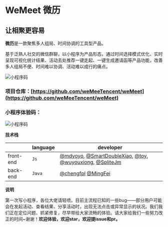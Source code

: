# WeMeet 微历

## 让相聚更容易

**微历**是一款聚焦多人组局、时间协调的工具型产品。

基于泛熟人社交的微信群聊，以小程序为产品形态，通过时间选择模式优化、实时呈现可视化统计结果、活动去处推荐一键走起、一键生成邀请函等产品功能，改善多人组局不便、时间难以协调、活动难以成行的痛点。

![小程序码](http://mat1.gtimg.com/www/js/news/wemeet5.png)


### 项目仓库：[https://github.com/weMeeTencent/weMeet](https://github.com/weMeeTencent/weMeet) 
### 小程序体验码：
![小程序码](http://mat1.gtimg.com/www/js/news/wemeet.jpg)


**技术栈**


|            | language | developer |
| ---------------- | ------------- | ------------------------------------------------------------ |
| front-end        | `Js`    | [@mdyoyo](https://github.com/mdyoyo), [@SmartDoubleXiao](https://github.com/SmartDoubleXiao), [@toy](https://github.com/ty2145621), [@wuyouxiong](https://github.com/wuyouxiong), [@SpliteJm](https://github.com/splitJm)|
| back-end     | `Java`       |[@chengfpl](https://github.com/chengfpl) [@MingFei](https://github.com/MingFL)|

**说明**

第一次写小程序，各位大佬请轻喷。目前主流程已知的一些bug——部分用户可能会在发起活动、查看结果、分享活动时，出现无法点击或异常显示的状况。我们我们正在定位问题、抓紧修复，尽早带给大家流畅的体验。请大家给我们一些努力改正的时间~谢谢！**欢迎体验，欢迎star，欢迎提issue和pr。**





